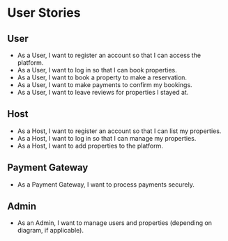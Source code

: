 # User Stories

## User
- As a User, I want to register an account so that I can access the platform.
- As a User, I want to log in so that I can book properties.
- As a User, I want to book a property to make a reservation.
- As a User, I want to make payments to confirm my bookings.
- As a User, I want to leave reviews for properties I stayed at.

## Host
- As a Host, I want to register an account so that I can list my properties.
- As a Host, I want to log in so that I can manage my properties.
- As a Host, I want to add properties to the platform.

## Payment Gateway
- As a Payment Gateway, I want to process payments securely.

## Admin
- As an Admin, I want to manage users and properties (depending on diagram, if applicable).
